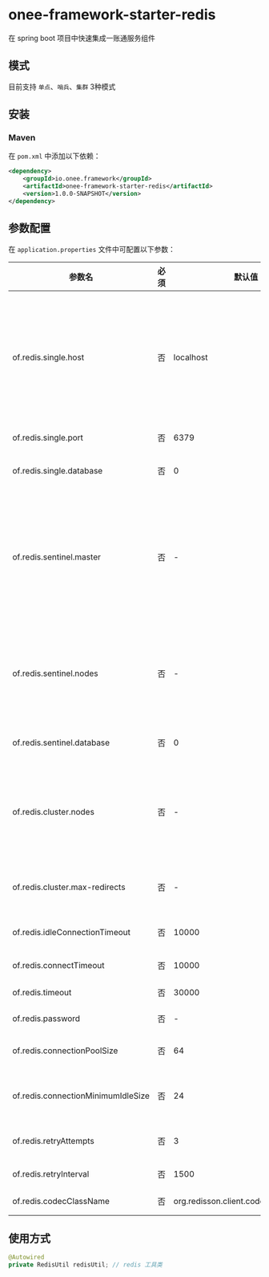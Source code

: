 # onee-framework-starter-redis

在 spring boot 项目中快速集成一账通服务组件

## 模式

目前支持 `单点`、`哨兵`、`集群` 3种模式

## 安装

### Maven

在 `pom.xml` 中添加以下依赖：

```xml
<dependency>
    <groupId>io.onee.framework</groupId>
    <artifactId>onee-framework-starter-redis</artifactId>
    <version>1.0.0-SNAPSHOT</version>
</dependency>
```

## 参数配置

在 `application.properties` 文件中可配置以下参数：

| 参数名 | 必须 | 默认值 | 说明 |
| ---- | ---- | ---- | ---- |
| of.redis.single.host | 否 | localhost | 单机模式服务 host，配置则使用单机模式连接 redis 服务（默认） |
| of.redis.single.port | 否 | 6379 | 单机服务端口 |
| of.redis.single.database | 否 | 0 | 单机模式数据库编号 |
| of.redis.sentinel.master | 否 | - | 哨兵模式服务主服务节点地址，配置则使用哨兵模式连接 redis 服务 |
| of.redis.sentinel.nodes | 否 | - | 哨兵模式从服务节点地址列表，多个以","隔开 |
| of.redis.sentinel.database | 否 | 0 | 哨兵模式数据库编号 |
| of.redis.cluster.nodes | 否 | - | 集群模式服务节点地址列表，多个以","隔开 |
| of.redis.cluster.max-redirects | 否 | - | 集群模式最大转发数量 |
| of.redis.idleConnectionTimeout | 否 | 10000 | 空闲连接断开时间 |
| of.redis.connectTimeout | 否 | 10000 | 连接超时时间 |
| of.redis.timeout | 否 | 30000 | 响应超时时间 |
| of.redis.password | 否 | - | redis 密码 |
| of.redis.connectionPoolSize | 否 | 64 | 连接池最大连接数 |
| of.redis.connectionMinimumIdleSize | 否 | 24 | 连接池最小空闲连接数 |
| of.redis.retryAttempts | 否 | 3 | 失败重连尝试次数 |
| of.redis.retryInterval | 否 | 1500 | 失败重连间隔 |
| of.redis.codecClassName | 否 | org.redisson.client.codec.StringCodec | 编解码类 |

## 使用方式

```java
@Autowired
private RedisUtil redisUtil; // redis 工具类
```